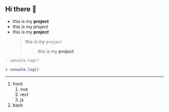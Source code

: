 ## Hi there 👋

 - this is my **project**
 - this is my *project*
 - this is my ***project***
   > this is my `project`
   >> this is my **project**
```diff
- console.log()

+ console.log()
```
----
1. front
    1. vue
    2. rect
    3. js
2. back
